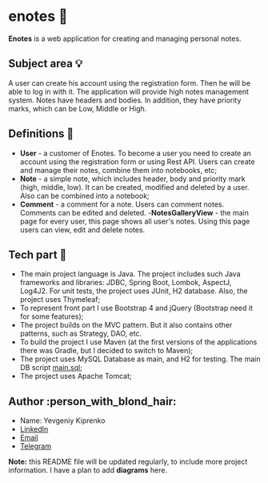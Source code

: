 # enotes :notebook_with_decorative_cover:
**Enotes** is a web application for creating and managing personal notes. 

## Subject area :bulb:
A user can create his account using the registration form. Then he will be able to log in with it. The
application will provide high notes management system. Notes have headers and bodies. In addition, they have priority marks, which can be Low, Middle or High.

## Definitions :page_with_curl:
- **User** - a customer of Enotes. To become a user you need to create an account using the registration form or using Rest API. Users can create and manage their notes, combine them into notebooks, etc;
- **Note** - a simple note, which includes header, body and priority mark (high, middle, low). It can be created, modified and deleted by a user. Also can be combined into a notebook;
- **Comment** - a comment for a note. Users can comment notes. Comments can be edited and deleted.
-**NotesGalleryView** - the main page for every user, this page shows all user's notes. Using this page users can view, edit and delete notes.

## Tech part :mountain_cableway:
- The main project language is Java. The project includes such Java frameworks and libraries: JDBC, Spring Boot, Lombok, AspectJ, Log4J2. For unit tests, the project uses JUnit, H2 database. Also, the project uses Thymeleaf;
- To represent front part I use Bootstrap 4 and jQuery (Bootstrap need it for some features);
- The project builds on the MVC pattern. But it also contains other patterns, such as Strategy, DAO, etc.
- To build the project I use Maven (at the first versions of the applications there was Gradle, but I decided to switch to Maven);
- The project uses MySQL Database as main, and H2 for testing. The main DB script [main.sql](main.sql);
- The project uses Apache Tomcat;

## Author :person_with_blond_hair:
- Name: Yevgeniy Kiprenko 
- [LinkedIn](https://www.linkedin.com/in/evgeniy-kiprenko/)
- [Email](zhenyakiprenko@gmail.com)
- [Telegram](https://t.me/Jus7XV)

**Note:** this README file will be updated regularly, to include more project information. I have a plan to add **diagrams** here.
